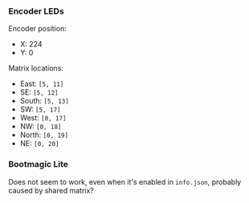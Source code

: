 ### Encoder LEDs

Encoder position:

- X: 224
- Y: 0

Matrix locations:

- East: `[5, 11]`
- SE: `[5, 12]`
- South: `[5, 13]`
- SW: `[5, 17]`
- West: `[0, 17]`
- NW: `[0, 18]`
- North: `[0, 19]`
- NE: `[0, 20]`

### Bootmagic Lite

Does not seem to work, even when it's enabled in `info.json`,
probably caused by shared matrix?
